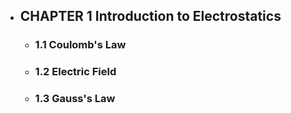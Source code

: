 - ## CHAPTER 1 Introduction to Electrostatics
	- ### 1.1 Coulomb's Law
	- ### 1.2 Electric Field
	- ### 1.3 Gauss's Law